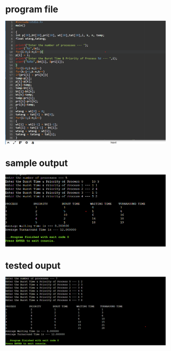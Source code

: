 # program file
![program_file](pri_579.png)

# sample output
![sample ouput](IO_579.png)

# tested ouput
![tested ouput](TIO_579.png)
